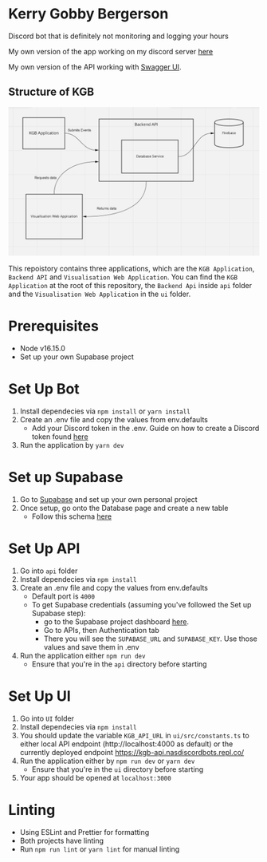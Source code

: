 # Kerry Gobby Bergerson
Discord bot that is definitely not monitoring and logging your hours

My own version of the app working on my discord server [here](https://kgb-ui-production.up.railway.app)

My own version of the API working with [Swagger UI](https://kgb-api-production.up.railway.app/api-docs/).

## Structure of KGB
![image](https://github.com/k-h-f/KGB/blob/master/docs/images/architecture.png)

This repoistory contains three applications, which are the `KGB Application`, `Backend API` and `Visualisation Web Application`. You can find the `KGB Application` at the root of this repository, the `Backend Api` inside `api` folder and the `Visualisation Web Application` in the `ui` folder.


# Prerequisites
* Node v16.15.0
* Set up your own Supabase project

# Set Up Bot
1. Install dependecies via `npm install` or `yarn install`
2. Create an .env file and copy the values from env.defaults 
    * Add your Discord token in the .env. Guide on how to create a Discord token found [here](https://discordjs.guide/preparations/setting-up-a-bot-application.html#creating-your-bot)
3. Run the application by `yarn dev`

# Set up Supabase
1. Go to [Supabase](https://app.supabase.io/) and set up your own personal project
2. Once setup, go onto the Database page and create a new table
   * Follow this schema [here](https://github.com/k-h-f/KGB/blob/master/docs/images/schema.png)

# Set Up API
1. Go into `api` folder
2. Install dependecies via `npm install`
3. Create an .env file and copy the values from env.defaults
   * Default port is `4000`
   * To get Supabase credentials (assuming you've followed the Set up Supabase step): 
      * go to the Supabase project dashboard [here](https://app.supabase.io/).
      * Go to APIs, then Authentication tab 
      * There you will see the `SUPABASE_URL` and `SUPABASE_KEY`. Use those values and save them in .env
4. Run the application either `npm run dev`
   * Ensure that you're in the `api` directory before starting

# Set Up UI
1. Go into `UI` folder
2. Install dependecies via `npm install`
3. You should update the variable `KGB_API_URL` in `ui/src/constants.ts` to either local API endpoint (http://localhost:4000 as default) or the currently deployed endpoint https://kgb-api.nasdiscordbots.repl.co/
4. Run the application either by `npm run dev` or `yarn dev`
   * Ensure that you're in the `ui` directory before starting
5. Your app should be opened at `localhost:3000`

# Linting
* Using ESLint and Prettier for formatting
* Both projects have linting
* Run `npm run lint` or `yarn lint` for manual linting

